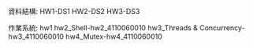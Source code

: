 資料結構:
HW1-DS1
HW2-DS2
HW3-DS3


作業系統:
hw1
hw2_Shell-hw2_4110060010
hw3_Threads & Concurrency-hw3_4110060010
hw4_Mutex-hw4_4110060010
